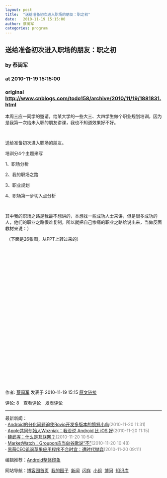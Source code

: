 ```yaml
---
layout: post
title:  "送给准备初次进入职场的朋友：职之初"
date:   2010-11-19 15:15:00
author: 蔡闽军
categories: program
---
```


## 送给准备初次进入职场的朋友：职之初
### by 蔡闽军
### at 2010-11-19 15:15:00
### original <http://www.cnblogs.com/todo158/archive/2010/11/19/1881831.html>

<p><p>本周三应一同学的邀请，给某大学的一些大三、大四学生做个职业规划培训，因为是我第一次给未入职的朋友讲课，我也不知道效果好不好。</p>
<p> </p>
<p>送给准备初次进入职场的朋友。</p>
<p>培训分4个主题来写</p>
<p>1、职场分析</p>
<p>2、我的职场之路</p>
<p>3、职业规划</p>
<p>4、职场第一步切入点分析</p>
<p> </p>
<p>其中我的职场之路是我最不想讲的，本想找一些成功人士来讲，但是很多成功的人，他们的职业之路很难复制，所以就把自己惨痛的职业之路给说出来，当做反面教材来说：）</p>
<p> （下面是26张图，从PPT上转过来的）</p>
<p> <img src="http://pic002.cnblogs.com/images/2010/185222/2010111915044859.jpg" alt=""></p>
<p><img src="http://pic002.cnblogs.com/images/2010/185222/2010111915052726.jpg" alt=""></p>
<p><img src="http://pic002.cnblogs.com/images/2010/185222/2010111915054291.jpg" alt=""></p>
<p><img src="http://pic002.cnblogs.com/images/2010/185222/2010111915055329.jpg" alt=""></p>
<p><img src="http://pic002.cnblogs.com/images/2010/185222/2010111915061117.jpg" alt=""></p>
<p><img src="http://pic002.cnblogs.com/images/2010/185222/2010111915062274.jpg" alt=""></p>
<p><img src="http://pic002.cnblogs.com/images/2010/185222/2010111915064734.jpg" alt=""></p>
<p><img src="http://pic002.cnblogs.com/images/2010/185222/2010111915065985.jpg" alt=""></p>
<p><img src="http://pic002.cnblogs.com/images/2010/185222/2010111915071136.jpg" alt=""></p>
<p><img src="http://pic002.cnblogs.com/images/2010/185222/2010111915072110.jpg" alt=""></p>
<p><img src="http://pic002.cnblogs.com/images/2010/185222/2010111915073091.jpg" alt=""></p>
<p><img src="http://pic002.cnblogs.com/images/2010/185222/2010111915073931.jpg" alt=""></p>
<p><img src="http://pic002.cnblogs.com/images/2010/185222/2010111915074722.jpg" alt=""></p>
<p><img src="http://pic002.cnblogs.com/images/2010/185222/2010111915075494.jpg" alt=""></p>
<p><img src="http://pic002.cnblogs.com/images/2010/185222/2010111915080228.jpg" alt=""></p>
<p><img src="http://pic002.cnblogs.com/images/2010/185222/2010111915080881.jpg" alt=""></p>
<p><img src="http://pic002.cnblogs.com/images/2010/185222/2010111915081615.jpg" alt=""></p>
<p><img src="http://pic002.cnblogs.com/images/2010/185222/2010111915082414.jpg" alt=""></p>
<p><img src="http://pic002.cnblogs.com/images/2010/185222/2010111915083191.jpg" alt=""></p>
<p><img src="http://pic002.cnblogs.com/images/2010/185222/2010111915083853.jpg" alt=""></p>
<p><img src="http://pic002.cnblogs.com/images/2010/185222/2010111915084538.jpg" alt=""></p>
<p><img src="http://pic002.cnblogs.com/images/2010/185222/2010111915085346.jpg" alt=""></p>
<p><img src="http://pic002.cnblogs.com/images/2010/185222/2010111915090443.jpg" alt=""></p>
<p><img src="http://pic002.cnblogs.com/images/2010/185222/2010111915091118.jpg" alt=""></p>
<p><img src="http://pic002.cnblogs.com/images/2010/185222/2010111915091914.jpg" alt=""></p>
<p><img src="http://pic002.cnblogs.com/images/2010/185222/2010111915092684.jpg" alt=""></p>
<p> </p>
<p> </p><img src="http://www.cnblogs.com/todo158/aggbug/1881831.html?type=1" width="1" height="1" alt=""><p>作者: <a href="http://www.cnblogs.com/todo158/">蔡闽军</a> 发表于 2010-11-19 15:15 <a href="http://www.cnblogs.com/todo158/archive/2010/11/19/1881831.html">原文链接</a></p><p>评论: 8　<a href="http://www.cnblogs.com/todo158/archive/2010/11/19/1881831.html#pagedcomment">查看评论</a>　<a href="http://www.cnblogs.com/todo158/archive/2010/11/19/1881831.html#commentform">发表评论</a></p><hr><p>最新新闻：<br>· <a href="http://news.cnblogs.com/n/81735/">Android的分化问题迫使Rovio开发多版本的愤怒小鸟</a><span style="color:gray">(2010-11-20 11:31)</span><br>· <a href="http://news.cnblogs.com/n/81733/">Apple共同创始人Wozniak：我没说 Android 比 iOS 好</a><span style="color:gray">(2010-11-20 11:15)</span><br>· <a href="http://news.cnblogs.com/n/81732/">魏武挥：什么是互联网？</a><span style="color:gray">(2010-11-20 10:54)</span><br>· <a href="http://news.cnblogs.com/n/81731/">MarketWatch：Groupon应当向谷歌说“不”</a><span style="color:gray">(2010-11-20 10:48)</span><br>· <a href="http://news.cnblogs.com/n/81728/">黑莓CEO讥讽苹果应用程序不合时宜：遭时代抛弃</a><span style="color:gray">(2010-11-20 09:11)</span><br></p><p>编辑推荐：<a href="http://www.cnblogs.com/guaiguai/archive/2010/11/20/1882345.html">Android整体印象</a><br></p><p>网站导航：<a href="http://www.cnblogs.com">博客园首页</a>  <a href="http://home.cnblogs.com/">我的园子</a>  <a href="http://news.cnblogs.com">新闻</a>  <a href="http://home.cnblogs.com/ing/">闪存</a>  <a href="http://home.cnblogs.com/group/">小组</a>  <a href="http://space.cnblogs.com/q/">博问</a>  <a href="http://kb.cnblogs.com">知识库</a></p></p>
